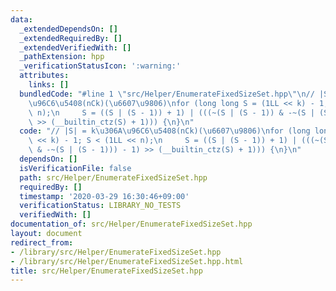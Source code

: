 ```yaml
---
data:
  _extendedDependsOn: []
  _extendedRequiredBy: []
  _extendedVerifiedWith: []
  _pathExtension: hpp
  _verificationStatusIcon: ':warning:'
  attributes:
    links: []
  bundledCode: "#line 1 \"src/Helper/EnumerateFixedSizeSet.hpp\"\n// |S| = k\u306A\
    \u96C6\u5408(nCk)(\u6607\u9806)\nfor (long long S = (1LL << k) - 1; S < (1LL <<\
    \ n);\n     S = ((S | (S - 1)) + 1) | (((~(S | (S - 1)) & -~(S | (S - 1))) - 1)\
    \ >> (__builtin_ctz(S) + 1))) {\n}\n"
  code: "// |S| = k\u306A\u96C6\u5408(nCk)(\u6607\u9806)\nfor (long long S = (1LL\
    \ << k) - 1; S < (1LL << n);\n     S = ((S | (S - 1)) + 1) | (((~(S | (S - 1))\
    \ & -~(S | (S - 1))) - 1) >> (__builtin_ctz(S) + 1))) {\n}\n"
  dependsOn: []
  isVerificationFile: false
  path: src/Helper/EnumerateFixedSizeSet.hpp
  requiredBy: []
  timestamp: '2020-03-29 16:30:46+09:00'
  verificationStatus: LIBRARY_NO_TESTS
  verifiedWith: []
documentation_of: src/Helper/EnumerateFixedSizeSet.hpp
layout: document
redirect_from:
- /library/src/Helper/EnumerateFixedSizeSet.hpp
- /library/src/Helper/EnumerateFixedSizeSet.hpp.html
title: src/Helper/EnumerateFixedSizeSet.hpp
---
```

